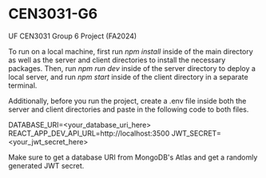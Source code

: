 # CEN3031-G6
UF CEN3031 Group 6 Project (FA2024)

To run on a local machine, first run *npm install* inside of the main directory as well as the server and client directories to install the necessary packages. Then, run *npm run dev* inside of the server directory to deploy a local server, and run *npm start* inside of the client directory in a separate terminal.

Additionally, before you run the project, create a .env file inside both the server and client directories and paste in the following code to both files.

DATABASE_URI=<your_database_uri_here>
REACT_APP_DEV_API_URL=http://localhost:3500
JWT_SECRET=<your_jwt_secret_here>

Make sure to get a database URI from MongoDB's Atlas and get a randomly generated JWT secret.
